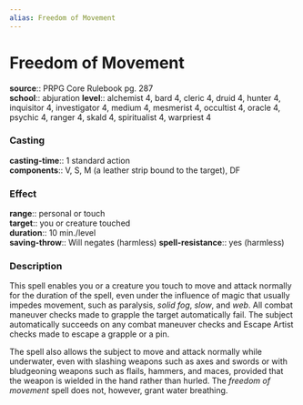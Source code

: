 ```yaml
---
alias: Freedom of Movement
---
```


# Freedom of Movement 

**source**:: PRPG Core Rulebook pg. 287  
**school**:: abjuration
**level**:: alchemist 4, bard 4, cleric 4, druid 4, hunter 4, inquisitor 4, investigator 4, medium 4, mesmerist 4, occultist 4, oracle 4, psychic 4, ranger 4, skald 4, spiritualist 4, warpriest 4

### Casting 

**casting-time**:: 1 standard action  
**components**:: V, S, M (a leather strip bound to the target), DF

### Effect 

**range**:: personal or touch  
**target**:: you or creature touched  
**duration**:: 10 min./level  
**saving-throw**:: Will negates (harmless)
**spell-resistance**:: yes (harmless)

### Description 

This spell enables you or a creature you touch to move and attack normally for the duration of the spell, even under the influence of magic that usually impedes movement, such as paralysis, *solid fog*, *slow*, and *web*. All combat maneuver checks made to grapple the target automatically fail. The subject automatically succeeds on any combat maneuver checks and Escape Artist checks made to escape a grapple or a pin.  
  
The spell also allows the subject to move and attack normally while underwater, even with slashing weapons such as axes and swords or with bludgeoning weapons such as flails, hammers, and maces, provided that the weapon is wielded in the hand rather than hurled. The *freedom of movement* spell does not, however, grant water breathing.
